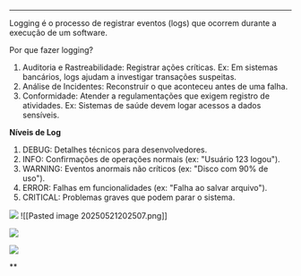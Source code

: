 
---
Logging é o processo de registrar eventos (logs) que ocorrem durante a execução de um software. 
  
Por que fazer logging?
1. Auditoria e Rastreabilidade: Registrar ações críticas. Ex: Em sistemas bancários, logs ajudam a investigar transações suspeitas.
2. Análise de Incidentes: Reconstruir o que aconteceu antes de uma falha.
3. Conformidade: Atender a regulamentações que exigem registro de atividades. Ex: Sistemas de saúde devem logar acessos a dados sensíveis.

**Níveis de Log** 
1. DEBUG: Detalhes técnicos para desenvolvedores.
2. INFO: Confirmações de operações normais (ex: "Usuário 123 logou").
3. WARNING: Eventos anormais não críticos (ex: "Disco com 90% de uso").
4. ERROR: Falhas em funcionalidades (ex: "Falha ao salvar arquivo").
5. CRITICAL: Problemas graves que podem parar o sistema.

![](https://lh7-rt.googleusercontent.com/docsz/AD_4nXfm2eEi0sk98SXICCRQjRwvoRH2g7Uq-k3jzaFN1Kq9-BI1heEZ1C-199U5gCWo8LzDDEQY7xcukTr30rlSxdv3LTGzaD_tltxOLHvXqV-5dewnh90tckefLlSSnRh-vtcKlkTV?key=jnfZcvbkf1zKPUZCAbeT6ysv)
![[Pasted image 20250521202507.png]]

![](https://lh7-rt.googleusercontent.com/docsz/AD_4nXflCNUArXeBWEiaVvFXQ-0jBgnvbFX0kJXn1mXrT0gKPCdD73fP2WwMAF2EKqw1150MB2CocxGyQ6VGnMLadHcOC-a6OEmrc0E3xHDa17QJDwiEVeswc5KuuTMEx3KQEoCpWRkR?key=jnfZcvbkf1zKPUZCAbeT6ysv)

![](https://lh7-rt.googleusercontent.com/docsz/AD_4nXcdVRsrrEjUzJ32Pit40GulhskUzXjPdIry90TFLWrkSfovZB2iJUFsnWHS71Zdz0IE6TFn6_sxkqszsaIVV-Mm2TSbB4BtoAXpmFVZsXLOcJ0bvRJKqY5zvaxqp8duJ2iSyumgCg?key=jnfZcvbkf1zKPUZCAbeT6ysv)

  
  
**